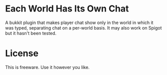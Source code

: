 # Each World Has Its Own Chat

A bukkit plugin that makes player chat show only in the world in which
it was typed, separating chat on a per-world basis. It may also work
on Spigot but it hasn't been tested.

# License

This is freeware. Use it however you like.
